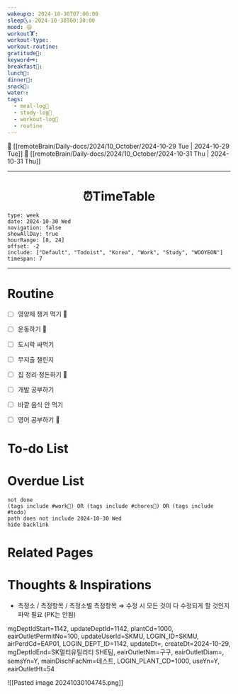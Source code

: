 ```yaml
---
wakeup🌞: 2024-10-30T07:00:00
sleep🌜: 2024-10-30T00:30:00
mood: 😄
workout🏋️: 
workout-type: 
workout-routine: 
gratitude🙏: 
keyword🗝️: 
breakfast🍳: 
lunch🍚: 
dinner🥗: 
snack🍬: 
water💧: 
tags:
  - meal-log📝
  - study-log📓
  - workout-log💪
  - routine
---
```


🔺 [[remoteBrain/Daily-docs/2024/10_October/2024-10-29 Tue | 2024-10-29 Tue]]
🔻 [[remoteBrain/Daily-docs/2024/10_October/2024-10-31 Thu | 2024-10-31 Thu]]
___
<h1> <center>⏰TimeTable </center> </h1>

```gEvent
type: week
date: 2024-10-30 Wed
navigation: false
showAllDay: true
hourRange: [8, 24]
offset: -2
include: ["Default", "Todoist", "Korea", "Work", "Study", "WOOYEON"]
timespan: 7
```

--- 


# Routine 

- [ ] 영양제 챙겨 먹기 🔼 
- [ ] 운동하기 🔼 
- [ ] 도시락 싸먹기 
- [ ] 무지출 챌린지 
- [ ] 집 정리·정돈하기 🔼
- [ ] 개발 공부하기
- [ ] 바깥 음식 안 먹기 
- [ ] 영어 공부하기 🔼 


# To-do List


# Overdue List
```tasks
not done
(tags include #work💼) OR (tags include #chores🧺) OR (tags include #todo)
path does not include 2024-10-30 Wed
hide backlink
```

# Related Pages



# Thoughts & Inspirations

- 측정소 / 측정항목 / 측정소별 측정항목 ⇒ 수정 시 모든 것이 다 수정되게 할 것인지 파악 필요 (PK는 안됨)

mgDeptIdStart=1142, updateDeptId=1142, plantCd=1000, eairOutletPermitNo=100, updateUserId=SKMU, LOGIN_ID=SKMU, airPerdCd=EAP01, LOGIN_DEPT_ID=1142, updateDt=, createDt=2024-10-29, mgDeptIdEnd=SK멀티유틸리티 SHE팀, eairOutletNm=구구, eairOutletDiam=, semsYn=Y, mainDischFacNm=테스트, LOGIN_PLANT_CD=1000, useYn=Y, eairOutletHt=54



![[Pasted image 20241030104745.png]]